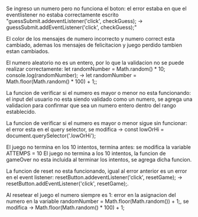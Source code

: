Se ingreso un numero pero no funciona el boton: el error estaba en que el eventlistener no estaba correctamente escrito "guessSubmit.addeventListener('click', checkGuess); -> guessSubmit.addEventListener('click', checkGuess);"

El color de los mensajes de numero incorrecto y numero correct esta cambiado, ademas los mensajes de felicitacion y juego perdido tambien estan cambiados.

El numero aleatorio no es un entero, por lo que la validacion no se puede realizar correctamente:  let randomNumber = Math.random() * 10; console.log(randomNumber); -> let randomNumber = Math.floor(Math.random() * 100) + 1;;

La funcion de verificar si el numero es mayor o menor no esta funcionando: el input del usuario no esta siendo validado como un numero, se agrega una validacion para confirmar que sea un numero entero dentro del rango establecido. 

La funcion de verificar si el numero es mayor o menor sigue sin funcionar: el error esta en el query selector, se modifica -> const lowOrHi = document.querySelector('.lowOrHi');

El juego no termina en los 10 intentos, termina antes: se modifica la variable ATTEMPS = 10
El juego no termina a los 10 intentos, la funcion de gameOver no esta incluida al terminar los intentos, se agrega dicha funcion.

La funcion de reset no esta funcionando, igual al error anterior es un error en el event listener:  resetButton.addeventListener('click', resetGame); -> resetButton.addEventListener('click', resetGame);.

Al resetear el juego el numero siempre es 1: error en la asignacion del numero en la variable randomNumber = Math.floor(Math.random()) + 1;, se modifica -> Math.floor(Math.random() * 100) + 1;